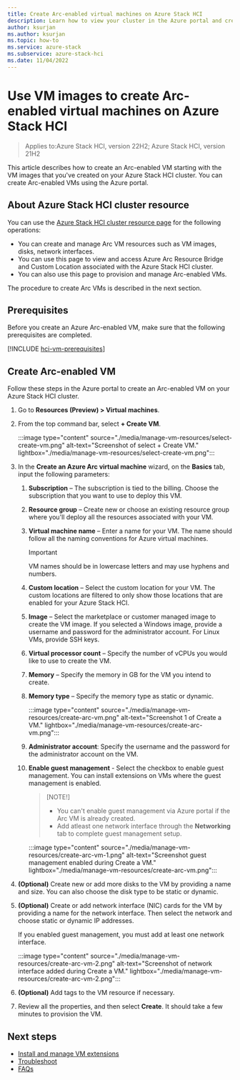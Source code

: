 ```yaml
---
title: Create Arc-enabled virtual machines on Azure Stack HCI
description: Learn how to view your cluster in the Azure portal and create Arc-enabled virtual machines on your Azure Stack HCI.
author: ksurjan
ms.author: ksurjan
ms.topic: how-to
ms.service: azure-stack
ms.subservice: azure-stack-hci
ms.date: 11/04/2022
---
```


# Use VM images to create Arc-enabled virtual machines on Azure Stack HCI

> Applies to:Azure Stack HCI, version 22H2; Azure Stack HCI, version 21H2

This article describes how to create an Arc-enabled VM starting with the VM images that you've created on your Azure Stack HCI cluster. You can create Arc-enabled VMs using the Azure portal.


## About Azure Stack HCI cluster resource

You can use the [Azure Stack HCI cluster resource page](https://portal.azure.com/#blade/HubsExtension/BrowseResource/resourceType/Microsoft.AzureStackHCI%2Fclusters) for the following operations:

- You can create and manage Arc VM resources such as VM images, disks, network interfaces.
- You can use this page to view and access Azure Arc Resource Bridge and Custom Location associated with the Azure Stack HCI cluster.
- You can also use this page to provision and manage Arc-enabled VMs.

The procedure to create Arc VMs is described in the next section.

## Prerequisites

Before you create an Azure Arc-enabled VM, make sure that the following prerequisites are completed.

[!INCLUDE [hci-vm-prerequisites](../../includes/hci-vm-prerequisites.md)]


## Create Arc-enabled VM

Follow these steps in the Azure portal to create an Arc-enabled VM on your Azure Stack HCI cluster.

1. Go to **Resources (Preview) > Virtual machines**.
1. From the top command bar, select **+ Create VM**.

   :::image type="content" source="./media/manage-vm-resources/select-create-vm.png" alt-text="Screenshot of select + Create VM." lightbox="./media/manage-vm-resources/select-create-vm.png":::

1. In the **Create an Azure Arc virtual machine** wizard, on the **Basics** tab, input the following parameters:

    1. **Subscription** – The subscription is tied to the billing. Choose the subscription that you want to use to deploy this VM.

    1. **Resource group** – Create new or choose an existing resource group where you'll deploy all the resources associated with your VM.

    1. **Virtual machine name** – Enter a name for your VM. The name should follow all the naming conventions for Azure virtual machines.  
    
        > [!IMPORTANT]
        > VM names should be in lowercase letters and may use hyphens and numbers.

    1. **Custom location** – Select the custom location for your VM. The custom locations are filtered to only show those locations that are enabled for your Azure Stack HCI.

    1. **Image** – Select the marketplace or customer managed image to create the VM image. If you selected a Windows image, provide a username and password for the administrator account. For Linux VMs, provide SSH keys.

    1. **Virtual processor count** – Specify the number of vCPUs you would like to use to create the VM.

    1. **Memory** – Specify the memory in GB for the VM you intend to create.

    1. **Memory type** – Specify the memory type as static or dynamic.

       :::image type="content" source="./media/manage-vm-resources/create-arc-vm.png" alt-text="Screenshot 1 of Create a VM." lightbox="./media/manage-vm-resources/create-arc-vm.png":::
    
    1. **Administrator account**: Specify the username and the password for the administrator account on the VM. 
    
    1. **Enable guest management** - Select the checkbox to enable guest management. You can install extensions on VMs where the guest management is enabled.
    
        > [NOTE!]
        > - You can't enable guest management via Azure portal if the Arc VM is already created.
        > - Add atleast one network interface through the **Networking** tab to complete guest management setup.

       :::image type="content" source="./media/manage-vm-resources/create-arc-vm-1.png" alt-text="Screenshot guest management enabled during Create a VM." lightbox="./media/manage-vm-resources/create-arc-vm.png":::

1. **(Optional)** Create new or add more disks to the VM by providing a name and size. You can also choose the disk type to be static or dynamic.

1. **(Optional)** Create or add network interface (NIC) cards for the VM by providing a name for the network interface. Then select the network and choose static or dynamic IP addresses.

    If you enabled guest management, you must add at least one network interface.

   :::image type="content" source="./media/manage-vm-resources/create-arc-vm-2.png" alt-text="Screenshot of network interface added during Create a VM." lightbox="./media/manage-vm-resources/create-arc-vm-2.png":::


1. **(Optional)** Add tags to the VM resource if necessary.

1. Review all the properties, and then select **Create**. It should take a few minutes to provision the VM.


## Next steps

- [Install and manage VM extensions](./virtual-machine-manage-extension.md)
- [Troubleshoot](troubleshoot-arc-enabled-vms.md)
- [FAQs](faqs-arc-enabled-vms.md)